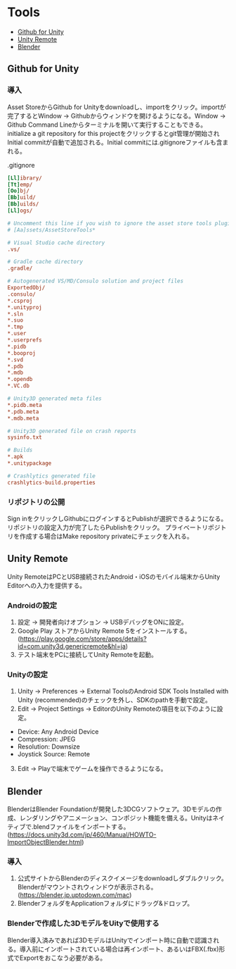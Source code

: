 # Tools

* [Github for Unity](#github-for-unity)
* [Unity Remote](#unity-remote)
* [Blender](#blender)

## Github for Unity

### 導入

Asset StoreからGithub for Unityをdownloadし、importをクリック。importが完了するとWindow -> Githubからウィンドウを開けるようになる。Window -> Github Command Lineからターミナルを開いて実行することもできる。initialize a git repository for this projectをクリックするとgit管理が開始されInitial commitが自動で追加される。Initial commitには.gitignoreファイルも含まれる。

.gitignore
```ini
[Ll]ibrary/
[Tt]emp/
[Oo]bj/
[Bb]uild/
[Bb]uilds/
[Ll]ogs/

# Uncomment this line if you wish to ignore the asset store tools plugin
# [Aa]ssets/AssetStoreTools*

# Visual Studio cache directory
.vs/

# Gradle cache directory
.gradle/

# Autogenerated VS/MD/Consulo solution and project files
ExportedObj/
.consulo/
*.csproj
*.unityproj
*.sln
*.suo
*.tmp
*.user
*.userprefs
*.pidb
*.booproj
*.svd
*.pdb
*.mdb
*.opendb
*.VC.db

# Unity3D generated meta files
*.pidb.meta
*.pdb.meta
*.mdb.meta

# Unity3D generated file on crash reports
sysinfo.txt

# Builds
*.apk
*.unitypackage

# Crashlytics generated file
crashlytics-build.properties
```

### リポジトリの公開

Sign inをクリックしGithubにログインするとPublishが選択できるようになる。リポジトリの設定入力が完了したらPublishをクリック。
プライベートリポジトリを作成する場合はMake repository privateにチェックを入れる。

## Unity Remote

Unity RemoteはPCとUSB接続されたAndroid・iOSのモバイル端末からUnity Editorへの入力を提供する。

### Androidの設定

1. 設定 -> 開発者向けオプション -> USBデバッグをONに設定。
2. Google Play ストアからUnity Remote 5をインストールする。(https://play.google.com/store/apps/details?id=com.unity3d.genericremote&hl=ja)
3. テスト端末をPCに接続してUnity Remoteを起動。

### Unityの設定

1. Unity -> Preferences -> External ToolsのAndroid SDK Tools Installed with Unity (recommended)のチェックを外し、SDKのpathを手動で設定。
2. Edit -> Project Settings -> EditorのUnity Remoteの項目を以下のように設定。

* Device: Any Android Device
* Compression: JPEG
* Resolution: Downsize
* Joystick Source: Remote

3. Edit -> Playで端末でゲームを操作できるようになる。

## Blender

BlenderはBlender Foundationが開発した3DCGソフトウェア。3Dモデルの作成、レンダリングやアニメーション、コンポジット機能を備える。Unityはネイティブで.blendファイルをインポートする。(https://docs.unity3d.com/jp/460/Manual/HOWTO-ImportObjectBlender.html)

### 導入

1. 公式サイトからBlenderのディスクイメージをdownloadしダブルクリック。Blenderがマウントされウィンドウが表示される。(https://blender.jp.uptodown.com/mac)
2. BlenderフォルダをApplicationフォルダにドラッグ&ドロップ。

### Blenderで作成した3DモデルをUityで使用する

Blender導入済みであれば3DモデルはUnityでインポート時に自動で認識される。導入前にインポートされている場合は再インポート、あるいはFBX(.fbx)形式でExportをおこなう必要がある。
